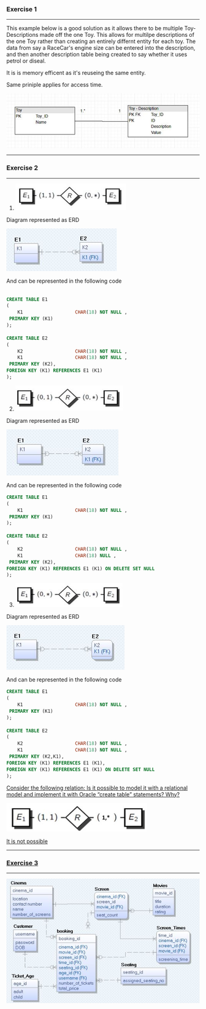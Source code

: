 ### Exercise 1
---

This example below is a good solution as it allows there to be multiple Toy- Descriptions made off the one Toy. This allows for multilpe descriptions of the one Toy rather than creating an entirely differnt entity for each toy. The data from say a RaceCar's engine size can be entered into the description, and then another description table being created to say whether it uses petrol or diseal.

It is is memory efficent as it's reuseing the same entity.

Same priniple applies for access time.

![exercise1](images/exercise2.jpg)

---
### Exercise 2
---


1. ![!1_2](images/1_2.jpg)

Diagram represented as ERD

![Exercise2_1](images/exercise2_1.jpg)

And can be represented in the following code

```sql

CREATE TABLE E1
(
	K1                   CHAR(18) NOT NULL ,
 PRIMARY KEY (K1)
);

CREATE TABLE E2
(
	K2                   CHAR(18) NOT NULL ,
	K1                   CHAR(18) NOT NULL ,
 PRIMARY KEY (K2),
FOREIGN KEY (K1) REFERENCES E1 (K1)
);
```

2. ![1_3](images/1_3.jpg)

Diagram represented as ERD

![Exercise2_2](images/Exercise2_2.jpg)

And can be represented in the following code

```sql
CREATE TABLE E1
(
	K1                   CHAR(18) NOT NULL ,
 PRIMARY KEY (K1)
);

CREATE TABLE E2
(
	K2                   CHAR(18) NOT NULL ,
	K1                   CHAR(18) NULL ,
 PRIMARY KEY (K2),
FOREIGN KEY (K1) REFERENCES E1 (K1) ON DELETE SET NULL
);
```

3. ![1_4](images/1_4.jpg)

Diagram represented as ERD

![Exercise2_3](images/exercise2_3.jpg)

And can be represented in the following code

```sql
CREATE TABLE E1
(
	K1                   CHAR(18) NOT NULL ,
 PRIMARY KEY (K1)
);

CREATE TABLE E2
(
	K2                   CHAR(18) NOT NULL ,
	K1                   CHAR(18) NOT NULL ,
 PRIMARY KEY (K2,K1),
FOREIGN KEY (K1) REFERENCES E1 (K1),
FOREIGN KEY (K1) REFERENCES E1 (K1) ON DELETE SET NULL
);
```

<u>Consider the following relation: Is it possible to model it with a relational model and implement it with Oracle “create table” statements? Why?

![2](images/2.jpg)

It is not possible


---
### Exercise 3
---

![Exercise3](images/7.jpg)
